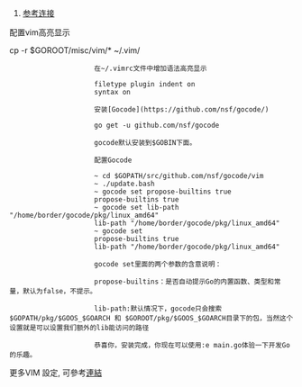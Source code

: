 1. [参考连接](https://github.com/astaxie/build-web-application-with-golang/blob/master/ebook/01.4.md)

配置vim高亮显示

cp -r $GOROOT/misc/vim/* ~/.vim/

						 在~/.vimrc文件中增加语法高亮显示

						 filetype plugin indent on
						 syntax on

						 安装[Gocode](https://github.com/nsf/gocode/)

						 go get -u github.com/nsf/gocode

						 gocode默认安装到$GOBIN下面。

						 配置Gocode

						 ~ cd $GOPATH/src/github.com/nsf/gocode/vim
						 ~ ./update.bash
						 ~ gocode set propose-builtins true
						 propose-builtins true
						 ~ gocode set lib-path "/home/border/gocode/pkg/linux_amd64"
						 lib-path "/home/border/gocode/pkg/linux_amd64"
						 ~ gocode set
						 propose-builtins true
						 lib-path "/home/border/gocode/pkg/linux_amd64"

						 gocode set里面的两个参数的含意说明：

						 propose-builtins：是否自动提示Go的内置函数、类型和常量，默认为false，不提示。

						 lib-path:默认情况下，gocode只会搜索$GOPATH/pkg/$GOOS_$GOARCH 和 $GOROOT/pkg/$GOOS_$GOARCH目录下的包，当然这个设置就是可以设置我们额外的lib能访问的路径

						 恭喜你，安装完成，你现在可以使用:e main.go体验一下开发Go的乐趣。

更多VIM 設定, 可參考[連結](http://monnand.me/p/vim-golang-environment/zhCN/)

